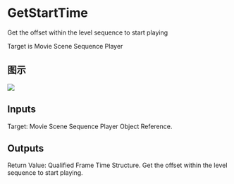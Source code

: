 # GetStartTime

Get the offset within the level sequence to start playing

Target is Movie Scene Sequence Player

## 图示

![]($-20221218-20513268.png)

## Inputs

Target: Movie Scene Sequence Player Object Reference.  

## Outputs

Return Value: Qualified Frame Time Structure. Get the offset within the level sequence to start playing.

